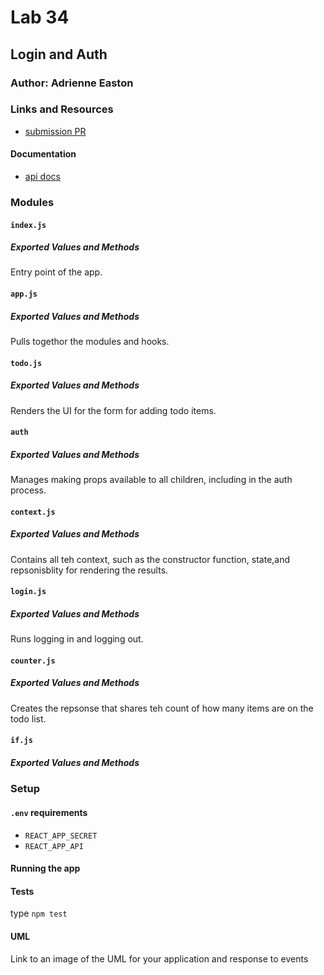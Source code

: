 # Lab 34

## Login and Auth

### Author: Adrienne Easton

### Links and Resources

- [submission PR](https://github.com/adrienneeaston/lab34-login-and-auth/pull/3)

#### Documentation

- [api docs](https://api-js401.herokuapp.com/api/v1/todo)

### Modules

#### `index.js`

##### Exported Values and Methods

Entry point of the app.

#### `app.js`

##### Exported Values and Methods

Pulls togethor the modules and hooks.

#### `todo.js`

##### Exported Values and Methods

Renders the UI for the form for adding todo items.

#### `auth`

##### Exported Values and Methods

Manages making props available to all children, including in the auth process.

#### `context.js`

##### Exported Values and Methods

Contains all teh context, such as the constructor function, state,and repsonisblity for rendering the results.

#### `login.js`

##### Exported Values and Methods

Runs logging in and logging out.

#### `counter.js`

##### Exported Values and Methods

Creates the repsonse that shares teh count of how many items are on the todo list.

#### `if.js`

##### Exported Values and Methods

### Setup

#### `.env` requirements

- `REACT_APP_SECRET`
- `REACT_APP_API`

#### Running the app

#### Tests

type `npm test`

#### UML

Link to an image of the UML for your application and response to events
